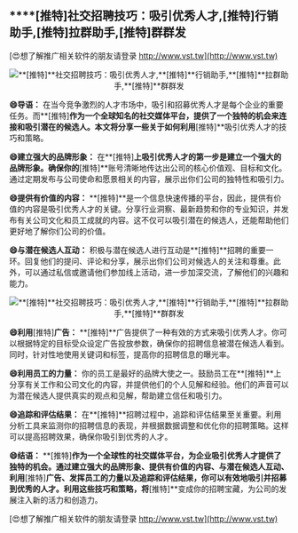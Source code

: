 ## ****[推特]**社交招聘技巧：吸引优秀人才,**[推特]**行销助手,**[推特]**拉群助手,**[推特]**群群发**

[😍想了解推广相关软件的朋友请登录 http://www.vst.tw](http://www.vst.tw)

 <center><img src="https://vst.tw/MP4/tuiguang/png/2.png" alt="**[推特]**社交招聘技巧：吸引优秀人才,**[推特]**行销助手,**[推特]**拉群助手,**[推特]**群群发"></center>

**😄导语：**
在当今竞争激烈的人才市场中，吸引和招募优秀人才是每个企业的重要任务。而**[推特]**作为一个全球知名的社交媒体平台，提供了一个独特的机会来连接和吸引潜在的候选人。本文将分享一些关于如何利用**[推特]**吸引优秀人才的技巧和策略。

**😄建立强大的品牌形象：**
在**[推特]**上吸引优秀人才的第一步是建立一个强大的品牌形象。确保你的**[推特]**账号清晰地传达出公司的核心价值观、目标和文化。通过定期发布与公司使命和愿景相关的内容，展示出你们公司的独特性和吸引力。

**😄提供有价值的内容：**
**[推特]**是一个信息快速传播的平台，因此，提供有价值的内容是吸引优秀人才的关键。分享行业洞察、最新趋势和你的专业知识，并发布有关公司文化和员工成就的内容。这不仅可以吸引潜在的候选人，还能帮助他们更好地了解你们公司的价值。

**😄与潜在候选人互动：**
积极与潜在候选人进行互动是**[推特]**招聘的重要一环。回复他们的提问、评论和分享，展示出你们公司对候选人的关注和尊重。此外，可以通过私信或邀请他们参加线上活动，进一步加深交流，了解他们的兴趣和能力。

 <center><img src="https://vst.tw/MP4/tuiguang/png/2.png" alt="**[推特]**社交招聘技巧：吸引优秀人才,**[推特]**行销助手,**[推特]**拉群助手,**[推特]**群群发"></center>

**😄利用**[推特]**广告：**
**[推特]**广告提供了一种有效的方式来吸引优秀人才。你可以根据特定的目标受众设定广告投放参数，确保你的招聘信息被潜在候选人看到。同时，针对性地使用关键词和标签，提高你的招聘信息的曝光率。

**😄利用员工的力量：**
你的员工是最好的品牌大使之一。鼓励员工在**[推特]**上分享有关工作和公司文化的内容，并提供他们的个人见解和经验。他们的声音可以为潜在候选人提供真实的观点和见解，帮助建立信任和吸引力。

**😄追踪和评估结果：**
在**[推特]**招聘过程中，追踪和评估结果至关重要。利用分析工具来监测你的招聘信息的表现，并根据数据调整和优化你的招聘策略。这样可以提高招聘效果，确保你吸引到优秀的人才。

**😄结语：**
**[推特]**作为一个全球性的社交媒体平台，为企业吸引优秀人才提供了独特的机会。通过建立强大的品牌形象、提供有价值的内容、与潜在候选人互动、利用**[推特]**广告、发挥员工的力量以及追踪和评估结果，你可以有效地吸引并招募到优秀的人才。利用这些技巧和策略，将**[推特]**变成你的招聘宝藏，为公司的发展注入新的活力和创造力。

[😍想了解推广相关软件的朋友请登录 http://www.vst.tw](http://www.vst.tw)



